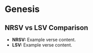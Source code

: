 # Genesis

## NRSV vs LSV Comparison

- **NRSV:** Example verse content.
- **LSV:** Example verse content.
